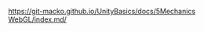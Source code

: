 [https://git-macko.github.io/UnityBasics/docs/5Mechanics WebGL/index.md/](https://git-macko.github.io/UnityBasics/docs/5Mechanics_WebGL/CapsuleShooter/)

